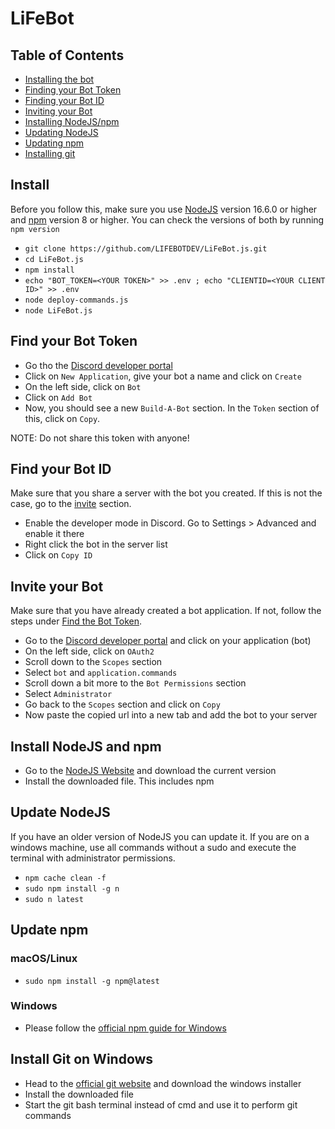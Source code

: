 # LiFeBot

## Table of Contents

- [Installing the bot](#install)
- [Finding your Bot Token](#find-your-bot-token)
- [Finding your Bot ID](#find-your-bot-id)
- [Inviting your Bot](#invite-your-bot)
- [Installing NodeJS/npm](#install-nodejs-and-npm)
- [Updating NodeJS](#update-nodejs)
- [Updating npm](#update-npm)
- [Installing git](#install-git)

## Install

Before you follow this, make sure you use [NodeJS](#install-nodejs-and-npm) version 16.6.0 or higher and [npm](#install-nodejs-and-npm) version 8 or higher. You can check the versions of both by running `npm version`

- `git clone https://github.com/LIFEBOTDEV/LiFeBot.js.git`
- `cd LiFeBot.js`
- `npm install`
- `echo "BOT_TOKEN=<YOUR TOKEN>" >> .env ; echo "CLIENTID=<YOUR CLIENT ID>" >> .env`
- `node deploy-commands.js`
- `node LiFeBot.js`

## Find your Bot Token
- Go tho the [Discord developer portal](https://discord.com/developers/applications)
- Click on `New Application`, give your bot a name and click on `Create`
- On the left side, click on `Bot`
- Click on `Add Bot`
- Now, you should see a new `Build-A-Bot` section. In the `Token` section of this, click on `Copy`. 

NOTE: Do not share this token with anyone!

## Find your Bot ID

  Make sure that you share a server with the bot you created. If this is not the case, go to the [invite](#invite-your-bot) section.

- Enable the developer mode in Discord. Go to Settings > Advanced and enable it there
- Right click the bot in the server list
- Click on `Copy ID`

## Invite your Bot

  Make sure that you have already created a bot application. If not, follow the steps under [Find the Bot Token](#find-your-bot-token).

- Go to the [Discord developer portal](https://discord.com/developers/applications) and click on your application (bot)
- On the left side, click on `OAuth2`
- Scroll down to the `Scopes` section
- Select `bot` and `application.commands`
- Scroll down a bit more to the `Bot Permissions` section
- Select `Administrator`
- Go back to the `Scopes` section and click on `Copy`
- Now paste the copied url into a new tab and add the bot to your server

## Install NodeJS and npm

- Go to the [NodeJS Website](https://nodejs.org/en/) and download the current version
- Install the downloaded file. This includes npm

## Update NodeJS
If you have an older version of NodeJS you can update it. If you are on a windows machine, use all commands without a sudo and execute the terminal with administrator permissions.
- `npm cache clean -f`
- `sudo npm install -g n`
- `sudo n latest`

## Update npm
### macOS/Linux
- `sudo npm install -g npm@latest`

### Windows
- Please follow the [official npm guide for Windows](https://docs.npmjs.com/try-the-latest-stable-version-of-npm#upgrading-on-windows)

## Install Git on Windows
- Head to the [official git website](https://git-scm.com/download/win) and download the windows installer
- Install the downloaded file
- Start the git bash terminal instead of cmd and use it to perform git commands